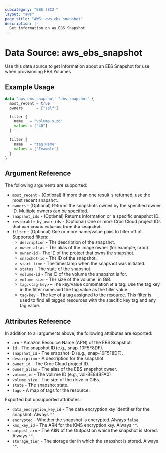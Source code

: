 ```yaml
---
subcategory: "EBS (EC2)"
layout: "aws"
page_title: "AWS: aws_ebs_snapshot"
description: |-
  Get information on an EBS Snapshot.
---
```


# Data Source: aws_ebs_snapshot

Use this data source to get information about an EBS Snapshot for use when provisioning EBS Volumes

## Example Usage

```terraform
data "aws_ebs_snapshot" "ebs_snapshot" {
  most_recent = true
  owners      = ["self"]

  filter {
    name   = "volume-size"
    values = ["40"]
  }

  filter {
    name   = "tag:Name"
    values = ["Example"]
  }
}
```

## Argument Reference

The following arguments are supported:

* `most_recent` - (Optional) If more than one result is returned, use the most recent snapshot.
* `owners` - (Optional) Returns the snapshots owned by the specified owner ID. Multiple owners can be specified.
* `snapshot_ids` - (Optional) Returns information on a specific snapshot ID.
* `restorable_by_user_ids` - (Optional) One or more Croc Cloud project IDs that can create volumes from the snapshot.
* `filter` - (Optional) One or more name/value pairs to filter off of. Supported filters:
  * `description` - The description of the snapshot. 
  * `owner-alias` - The alias of the image owner (for example, croc).
  * `owner-id` - The ID of the project that owns the snapshot.
  * `snapshot-id` - The ID of the snapshot.
  * `start-time` - The timestamp when the snapshot was initiated.
  * `status` - The state of the snapshot.
  * `volume-id` - The ID of the volume the snapshot is for.
  * `volume-size` - The size of the volume, in GiB.
  * `tag:<tag-key>` – The key/value combination of a tag. Use the tag key in the filter name and the tag value as the filter value. 
  * `tag-key` - The key of a tag assigned to the resource. This filter is used to find all tagged resources with the specific key tag and any tag value.

## Attributes Reference

In addition to all arguments above, the following attributes are exported:

* `arn` - Amazon Resource Name (ARN) of the EBS Snapshot.
* `id` - The snapshot ID (e.g., snap-10F5F8DF).
* `snapshot_id` - The snapshot ID (e.g., snap-10F5F8DF).
* `description` - A description for the snapshot
* `owner_id` - The Croc Cloud project ID.
* `owner_alias` - The alias of the EBS snapshot owner.
* `volume_id` - The volume ID (e.g., vol-BE84BFA0).
* `volume_size` - The size of the drive in GiBs.
* `state` - The snapshot state.
* `tags` - A map of tags for the resource.

Exported but unsupported attributes:

* `data_encryption_key_id` - The data encryption key identifier for the snapshot. Always `""`.
* `encrypted` - Whether the snapshot is encrypted. Always `false`.
* `kms_key_id` - The ARN for the KMS encryption key. Always `""`.
* `outpost_arn` - The ARN of the Outpost on which the snapshot is stored. Always `""`.
* `storage_tier` - The storage tier in which the snapshot is stored. Always `""`.
